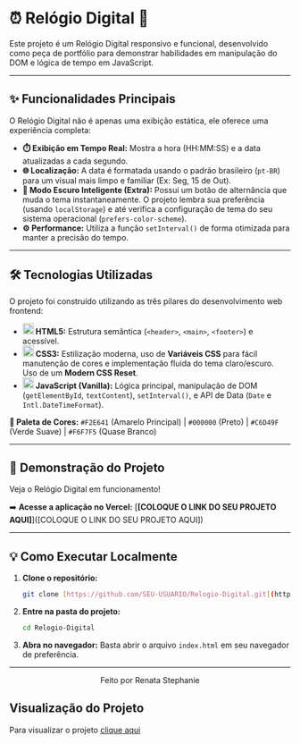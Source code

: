 # ⏰ Relógio Digital 🚀

Este projeto é um Relógio Digital responsivo e funcional, desenvolvido como peça de portfólio para demonstrar habilidades em manipulação do DOM e lógica de tempo em JavaScript.

---

## ✨ Funcionalidades Principais

O Relógio Digital não é apenas uma exibição estática, ele oferece uma experiência completa:

* **⏱️ Exibição em Tempo Real:** Mostra a hora (HH:MM:SS) e a data atualizadas a cada segundo.
* **🌐 Localização:** A data é formatada usando o padrão brasileiro (`pt-BR`) para um visual mais limpo e familiar (Ex: Seg, 15 de Out).
* **🌙 Modo Escuro Inteligente (Extra):** Possui um botão de alternância que muda o tema instantaneamente. O projeto lembra sua preferência (usando `localStorage`) e até verifica a configuração de tema do seu sistema operacional (`prefers-color-scheme`).
* **⚙️ Performance:** Utiliza a função `setInterval()` de forma otimizada para manter a precisão do tempo.

---

## 🛠️ Tecnologias Utilizadas

O projeto foi construído utilizando as três pilares do desenvolvimento web frontend:

* **<img src="https://skillicons.dev/icons?i=html" alt="HTML5" width="20"/> HTML5:** Estrutura semântica (`<header>`, `<main>`, `<footer>`) e acessível.
* **<img src="https://skillicons.dev/icons?i=css" alt="CSS3" width="20"/> CSS3:** Estilização moderna, uso de **Variáveis CSS** para fácil manutenção de cores e implementação fluida do tema claro/escuro. Uso de um **Modern CSS Reset**.
* **<img src="https://skillicons.dev/icons?i=js" alt="JavaScript" width="20"/> JavaScript (Vanilla):** Lógica principal, manipulação de DOM (`getElementById`, `textContent`), `setInterval()`, e API de Data (`Date` e `Intl.DateTimeFormat`).

**🎨 Paleta de Cores:**
`#F2E641` (Amarelo Principal) | `#000000` (Preto) | `#C6D49F` (Verde Suave) | `#F6F7F5` (Quase Branco)

---

## 🔗 Demonstração do Projeto

Veja o Relógio Digital em funcionamento!

➡️ **Acesse a aplicação no Vercel:** [**[COLOQUE O LINK DO SEU PROJETO AQUI]**]([COLOQUE O LINK DO SEU PROJETO AQUI])

---

## 💡 Como Executar Localmente

1.  **Clone o repositório:**
    ```bash
    git clone [https://github.com/SEU-USUARIO/Relogio-Digital.git](https://github.com/SEU-USUARIO/Relogio-Digital.git)
    ```
2.  **Entre na pasta do projeto:**
    ```bash
    cd Relogio-Digital
    ```
3.  **Abra no navegador:**
    Basta abrir o arquivo `index.html` em seu navegador de preferência.

---

<p align="center">
  Feito por Renata Stephanie
</p>

## Visualização do Projeto
Para visualizar o projeto [clique aqui]()
